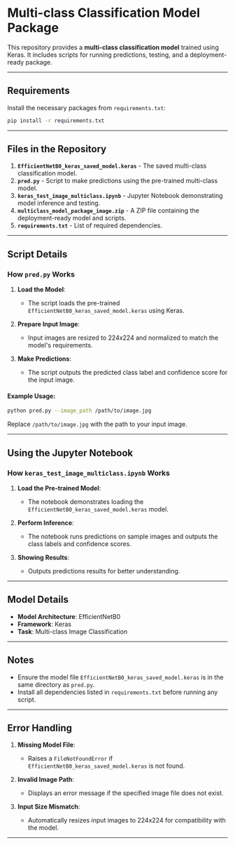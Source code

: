 # Multi-class Classification Model Package

This repository provides a **multi-class classification model** trained using Keras. It includes scripts for running predictions, testing, and a deployment-ready package.

---

## Requirements

Install the necessary packages from `requirements.txt`:

```bash
pip install -r requirements.txt
```

---

## Files in the Repository

1. **`EfficientNetB0_keras_saved_model.keras`** - The saved multi-class classification model.
2. **`pred.py`** - Script to make predictions using the pre-trained multi-class model.
3. **`keras_test_image_multiclass.ipynb`** - Jupyter Notebook demonstrating model inference and testing.
4. **`multiclass_model_package_image.zip`** - A ZIP file containing the deployment-ready model and scripts.
5. **`requirements.txt`** - List of required dependencies.

---

## Script Details

### How `pred.py` Works

1. **Load the Model**:
   - The script loads the pre-trained `EfficientNetB0_keras_saved_model.keras` using Keras.

2. **Prepare Input Image**:
   - Input images are resized to 224x224 and normalized to match the model's requirements.

3. **Make Predictions**:
   - The script outputs the predicted class label and confidence score for the input image.

#### Example Usage:

```bash
python pred.py --image_path /path/to/image.jpg
```

Replace `/path/to/image.jpg` with the path to your input image.

---

## Using the Jupyter Notebook

### How `keras_test_image_multiclass.ipynb` Works

1. **Load the Pre-trained Model**:
   - The notebook demonstrates loading the `EfficientNetB0_keras_saved_model.keras` model.
2. **Perform Inference**:
   - The notebook runs predictions on sample images and outputs the class labels and confidence scores.

3. **Showing Results**:
   - Outputs predictions results for better understanding.

---

## Model Details

- **Model Architecture**: EfficientNetB0
- **Framework**: Keras
- **Task**: Multi-class Image Classification

---

## Notes

- Ensure the model file `EfficientNetB0_keras_saved_model.keras` is in the same directory as `pred.py`.
- Install all dependencies listed in `requirements.txt` before running any script.

---

## Error Handling

1. **Missing Model File**:
   - Raises a `FileNotFoundError` if `EfficientNetB0_keras_saved_model.keras` is not found.

2. **Invalid Image Path**:
   - Displays an error message if the specified image file does not exist.

3. **Input Size Mismatch**:
   - Automatically resizes input images to 224x224 for compatibility with the model.

---
